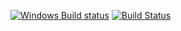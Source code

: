 [![Windows Build status](https://ci.appveyor.com/api/projects/status/github/elv1s42/sandbox?branch=master&svg=true)](https://ci.appveyor.com/project/elv1s42/sandbox/branch/master)
[![Build Status](https://travis-ci.org/elv1s42/Sandbox.svg?branch=master)](https://travis-ci.org/elv1s42/Sandbox)
